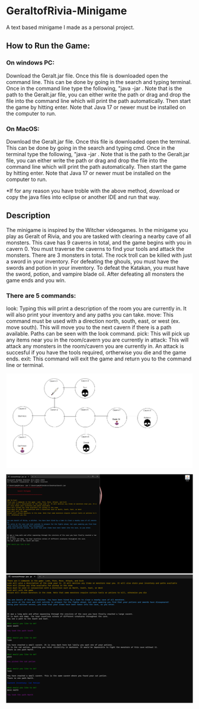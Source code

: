 # GeraltofRivia-Minigame

A text based minigame I made as a personal project.

## How to Run the Game:
### On windows PC:
Download the Geralt.jar file.
Once this file is downloaded open the command line. This can be done by going in the search and typing terminal.
Once in the command line type the following, "java -jar <Path>. Note that <Path> is the path to the Geralt.jar file, you can either write the path or drag and drop the file into the command line which will print the path automatically.
Then start the game by hitting enter. Note that Java 17 or newer must be installed on the computer to run.

### On MacOS:
Download the Geralt.jar file.
Once this file is downloaded open the terminal. This can be done by going in the search and typing cmd.
Once in the terminal type the following, "java -jar <Path>. Note that <Path> is the path to the Geralt.jar file, you can either write the path or drag and drop the file into the command line which will print the path automatically.
Then start the game by hitting enter. Note that Java 17 or newer must be installed on the computer to run.

*If for any reason you have troble with the above method, download or copy the java files into eclipse or another IDE and run that way.

## Description
The minigame is inspired by the Witcher videogames. In the minigame you play as Geralt of Rivia, and you are tasked with clearing a nearby cave of all monsters. This cave has 9 caverns in total, and the game begins with you in cavern 0. You must traverse the caverns to find your tools and attack the monsters. 
There are 3 monsters in total. The rock troll can be killed with just a sword in your inventory. For defeating the ghouls, you must have the swords and potion in your inventory. To defeat the Katakan, you must have the sword, potion, and vampire blade oil. After defeating all monsters the game ends and you win.

### There are 5 commands:
look: Typing this will print a description of the room you are currently in. It will also print your inventory and any paths you can take.
move: This command must be used with a direction north, south, east, or west (ex. move south). This will move you to the next cavern if there is a path available. Paths can be seen with the look command.
pick: This will pick up any items near you in the room/cavern you are currently in
attack: This will attack any monsters in the room/cavern you are currently in. An attack is succesful if you have the tools required, ortherwise you die and the game ends.
exit: This command will exit the game and return you to the command line or terminal.

![Screenshot](GeraltMinigame.png)

![Screenshot](GeraltScreenshot1.png)
![Screenshot](GeraltScreenshot2.png)
